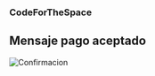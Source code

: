 ### CodeForTheSpace

## Mensaje pago aceptado

![Confirmacion](d/Portafolio/CODESPACE/GIT/CodeForTheSpace/imagenaccept.jpg)

